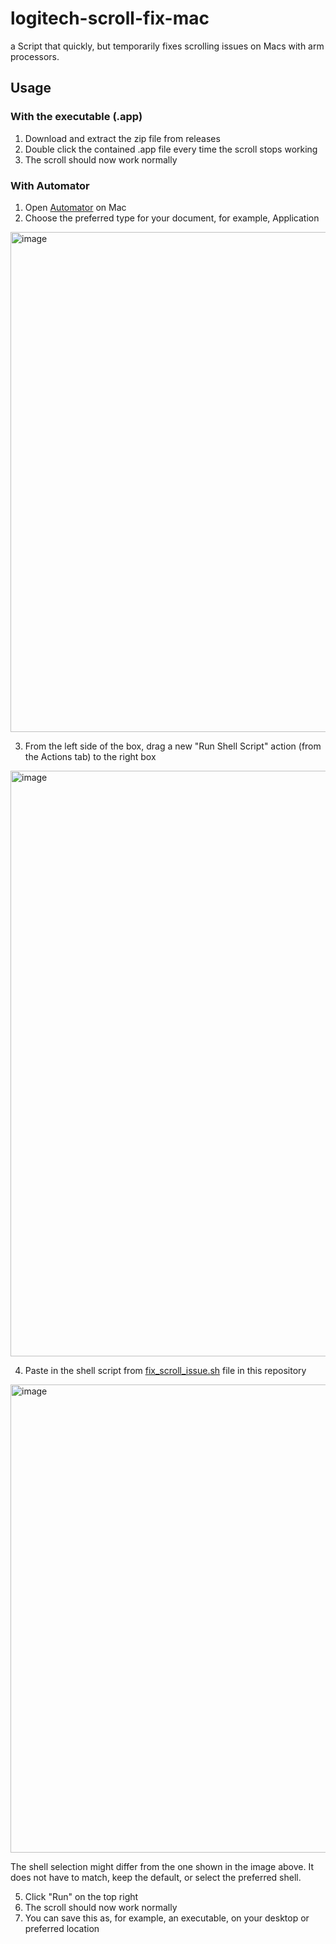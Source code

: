 # logitech-scroll-fix-mac
a Script that quickly, but temporarily fixes scrolling issues on Macs with arm processors.

## Usage


### With the executable (.app)


1. Download and extract the zip file from releases
2. Double click the contained .app file every time the scroll stops working
3. The scroll should now work normally


### With Automator

1. Open [Automator](https://support.apple.com/en-gb/guide/automator/welcome/mac) on Mac
2. Choose the preferred type for your document, for example, Application 
<img width="800" alt="image" src="https://user-images.githubusercontent.com/26058048/192898781-994c8436-9e40-4189-af8f-fe73b04d25fd.png">

3. From the left side of the box, drag a new "Run Shell Script" action (from the Actions tab) to the right box
<img width="937" alt="image" src="https://user-images.githubusercontent.com/26058048/192898986-6bf3c930-660f-46bf-a28c-ac07d99d5136.png">

4. Paste in the shell script from [fix_scroll_issue.sh](https://github.com/MiikaW/logitech-scroll-fix-mac/blob/main/fix_scroll_issue.sh) file in this repository
<img width="749" alt="image" src="https://user-images.githubusercontent.com/26058048/192899288-c39a0447-7b30-480c-97cf-3fdc2c09facf.png">

The shell selection might differ from the one shown in the image above. It does not have to match, keep the default, or select the preferred shell.

5. Click "Run" on the top right
6. The scroll should now work normally
7. You can save this as, for example, an executable, on your desktop or preferred location
